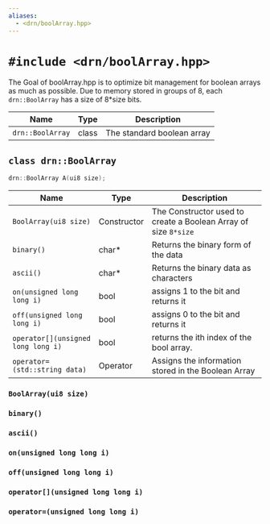 ```yaml
---
aliases:
  - <drn/boolArray.hpp>
---
```

# `#include <drn/boolArray.hpp>`

The Goal of boolArray.hpp is to optimize bit management for boolean arrays as much as possible. Due to memory stored in groups of 8, each `drn::BoolArray` has a size of 8*size bits.

Name | Type | Description
--|--|--
`drn::BoolArray` | class | The standard boolean array

## `class drn::BoolArray`

```cpp
drn::BoolArray A(ui8 size);
```

Name | Type | Description
--|--|--
`BoolArray(ui8 size)` | Constructor | The Constructor used to create a Boolean Array of size `8*size`
`binary()` | char* | Returns the binary form of the data
`ascii()` | char* | Returns the binary data as characters
`on(unsigned long long i)` | bool | assigns 1 to the bit and returns it
`off(unsigned long long i)` | bool | assigns 0 to the bit and returns it
`operator[](unsigned long long i)` | bool | returns the ith index of the bool array.
`operator=(std::string data)` | Operator | Assigns the information stored in the Boolean Array

### `BoolArray(ui8 size)`

### `binary()`

### `ascii()`

### `on(unsigned long long i)`

### `off(unsigned long long i)`

### `operator[](unsigned long long i)`

### `operator=(unsigned long long i)`
